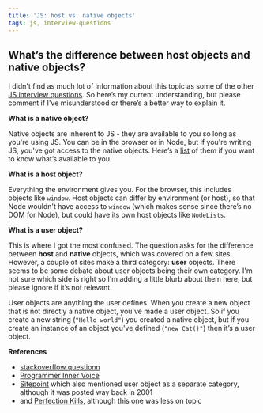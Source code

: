 ```yaml
---
title: 'JS: host vs. native objects'
tags: js, interview-questions
---
```


## What’s the difference between host objects and native objects?

I didn't find as much lot of information about this topic as some of the other [JS interview questions](https://github.com/darcyclarke/Front-end-Developer-Interview-Questions#js). So here’s my current understanding, but please comment if I've misunderstood or there’s a better way to explain it.

__What is a native object?__

Native objects are inherent to JS - they are available to you so long as you're using JS. You can be in the browser or in Node, but if you're writing JS, you've got access to the native objects. Here’s a [list](http://es5.github.io/#x8) of them if you want to know what’s available to you.

__What is a host object?__

Everything the environment gives you. For the browser, this includes objects like `window`. Host objects can differ by environment (or host), so that Node wouldn't have access to `window` (which makes sense since there’s no DOM for Node), but could have its own host objects like `NodeLists`.

__What is a user object?__

This is where I got the most confused. The question asks for the difference between __host__ and __native__ objects, which was covered on a few sites. However, a couple of sites make a third category: __user__ objects. There seems to be some debate about user objects being their own category. I'm not sure which side is right so I'm adding a little blurb about them here, but please ignore if it’s not relevant.

User objects are anything the user defines. When you create a new object that is not directly a native object, you've made a user object. So if you create a new string (`"Hello world"`) you created a native object, but if you create an instance of an object you've defined (`"new Cat()"`) then it’s a user object.

__References__

* [stackoverflow questionn](http://stackoverflow.com/questions/7614317/what-is-the-difference-between-native-objects-and-host-objects)
* [Programmer Inner Voice](http://programmerinnervoice.wordpress.com/2013/07/22/host-objects-vs-native-objects/)
* [Sitepoint](http://www.sitepoint.com/oriented-programming-1-4/) which also mentioned user object as a separate category, although it was posted way back in 2001
* and [Perfection Kills](http://perfectionkills.com/extending-native-builtins/), although this one was less on topic



